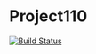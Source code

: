 # Project110

[![Build
Status](https://travis-ci.org/pesca/Project110.svg?branch=master)](https://travis-ci.org/pesca/Project110)

